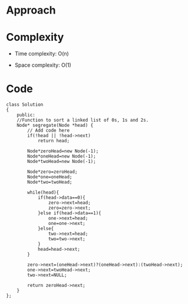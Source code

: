 # Approach
<!-- Describe your approach to solving the problem. -->

# Complexity
- Time complexity: O(n)
<!-- Add your time complexity here, e.g. $$O(n)$$ -->

- Space complexity: O(1)
<!-- Add your space complexity here, e.g. $$O(n)$$ -->

# Code
```
class Solution
{
    public:
    //Function to sort a linked list of 0s, 1s and 2s.
    Node* segregate(Node *head) {
        // Add code here
        if(!head || !head->next)
            return head;
        
        Node*zeroHead=new Node(-1);
        Node*oneHead=new Node(-1);
        Node*twoHead=new Node(-1);
        
        Node*zero=zeroHead;
        Node*one=oneHead;
        Node*two=twoHead;
        
        while(head){
            if(head->data==0){
                zero->next=head;
                zero=zero->next;
            }else if(head->data==1){
                one->next=head;
                one=one->next;
            }else{
                two->next=head;
                two=two->next;
            }
            head=head->next;
        }
        
        zero->next=(oneHead->next)?(oneHead->next):(twoHead->next);
        one->next=twoHead->next;
        two->next=NULL;
        
        return zeroHead->next;
    }
};
```
